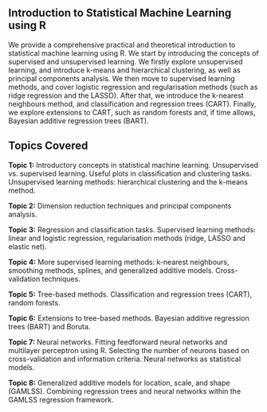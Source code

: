 ## Introduction to Statistical Machine Learning using R

We provide a comprehensive practical and theoretical introduction to statistical machine learning using R. We start by introducing the concepts of supervised and unsupervised learning. We firstly explore unsupervised learning, and introduce k-means and hierarchical clustering, as well as principal components analysis. We then move to supervised learning methods, and cover logistic regression and regularisation methods (such as ridge regression and the LASSO). After that, we introduce the k-nearest neighbours method, and classification and regression trees (CART). Finally, we explore extensions to CART, such as random forests and, if time allows, Bayesian additive regression trees (BART).

## Topics Covered

**Topic 1:** Introductory concepts in statistical machine learning. Unsupervised vs. supervised learning. Useful plots in classification and clustering tasks. Unsupervised learning methods: hierarchical clustering and the k-means method.

**Topic 2:** Dimension reduction techniques and principal components analysis.

**Topic 3:** Regression and classification tasks. Supervised learning methods: linear and logistic regression, regularisation methods (ridge, LASSO and elastic net).

**Topic 4:** More supervised learning methods: k-nearest neighbours, smoothing methods, splines, and generalized additive models. Cross-validation techniques.

**Topic 5:** Tree-based methods. Classification and regression trees (CART), random forests.

**Topic 6:** Extensions to tree-based methods. Bayesian additive regression trees (BART) and Boruta.

**Topic 7:** Neural networks. Fitting feedforward neural networks and multilayer perceptron using R. Selecting the number of neurons based on cross-validation and information criteria. Neural networks as statistical models.

**Topic 8:** Generalized additive models for location, scale, and shape (GAMLSS). Combining regression trees and neural networks within the GAMLSS regression framework.